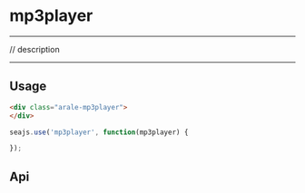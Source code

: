 # mp3player

---

// description

---

## Usage


````html
<div class="arale-mp3player">
</div>
````

```javascript
seajs.use('mp3player', function(mp3player) {

});
```

## Api
